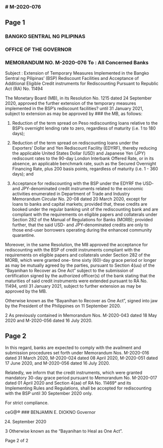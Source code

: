 ### # M-2020-076

## Page 1

### BANGKO SENTRAL NG PILIPINAS

### OFFICE OF THE GOVERNOR

### MEMORANDUM NO. M-2020-076 To : All Concerned Banks

Subject : Extension of Temporary Measures Implemented in the Bangko Sentral ng Pilipinas’ (BSP) Rediscount Facilities and Acceptance of Additional Eligible Credit instruments for Rediscounting Pursuant to Republic Act (RA) No. 11494

The Monetary Board (MB), in its Resolution No. 1215 dated 24 September 2020, approved the further extension of the temporary measures implemented in the BSP’s rediscount facilities? until 31 January 2021, subject to extension as may be approved by ### the MB, as follows:

1. Reduction of the term spread on Peso rediscounting loans relative to the BSP’s overnight lending rate to zero, regardless of maturity (i.e. 1 to 180 days);

2. Reduction of the term spread on rediscounting loans under the Exporters’ Dollar and Yen Rediscount Facility (EDYRF), thereby reducing the applicable United States Dollar (USD) and Japanese Yen (JPY) rediscount rates to the 90-day London Interbank Offered Rate, or in its absence, an applicable benchmark rate, such as the Secured Overnight Financing Rate, plus 200 basis points, regardless of maturity (i.e. 1 - 360 days); and

3. Acceptance for rediscounting with the BSP under the EDYRF the USD- and JPY-denominated credit instruments related to the economic activities enumerated in Department of Trade and Industry Memorandum Circular No. 20-08 dated 20 March 2020, except for loans to banks and capital markets; provided that, these credits are booked under the regular banking unit of the rediscounting bank and are compliant with the requirements on eligible papers and collaterals under Section 282 of the Manual of Regulations for Banks (MORB); provided further, that the said USD- and JPY-denominated credits are only to those end-user borrowers operating during the enhanced community quarantine.

Moreover, in the same Resolution, the M8 approved the acceptance for rediscounting with the BSP of credit instruments compliant with the requirements on eligible papers and collaterals under Section 282 of the MORB, which were granted one- time sixty (60)-day grace period or longer as may be mutually agreed by the parties, pursuant to Section 4(uu) of the “Bayanihan to Recover as One Act” subject to the submission of certification signed by the authorized officer(s) of the bank stating that the maturities of said credit instruments were extended pursuant to RA No. 11494, until 31 January 2021, subject to further extension as may be approved by the MB.

Otherwise known as the “Bayanihan to Recover as One Act”, signed into jaw by the President of the Philippines on 11 September 2020.

2 As previously contained in Memorandum Nos. M-2020-043 dated 18 May 2020 and M-2020-056 dated 16 July 2020.

## Page 2

In this regard, banks are expected to comply with the availment and submission procedures set forth under Memorandum Nos. M-2020-016 dated 31 March 2020, M-2020-024 dated 08 April 2020, M-2020-051 dated 17 June 2020, and M-2020-056 dated 16 July 2020.

Relatedly, we inform that the credit instruments, which were granted mandatory 30-day grace period pursuant to Memorandum No. M-2020-017 dated 01 April 2020 and Section 4{aa) of RA No. 11469° and its Implementing Rules and Regulations, shall be accepted for rediscounting with the BSP until 30 September 2020 only.

For strict compliance.

ceG@® ### BENJAMIN E. DIOKNO Governor

24. September 2020

3 Otherwise known as the “Bayanihan to Heal as One Act”.

Page 2 of 2

